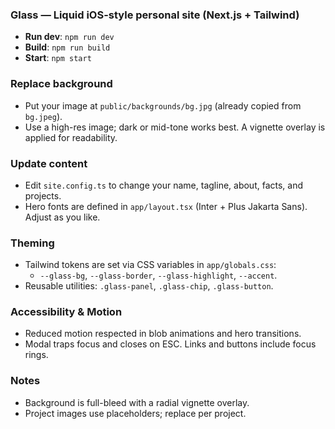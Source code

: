 ### Glass — Liquid iOS-style personal site (Next.js + Tailwind)

- **Run dev**: `npm run dev`
- **Build**: `npm run build`
- **Start**: `npm start`

### Replace background
- Put your image at `public/backgrounds/bg.jpg` (already copied from `bg.jpeg`).
- Use a high-res image; dark or mid-tone works best. A vignette overlay is applied for readability.

### Update content
- Edit `site.config.ts` to change your name, tagline, about, facts, and projects.
- Hero fonts are defined in `app/layout.tsx` (Inter + Plus Jakarta Sans). Adjust as you like.

### Theming
- Tailwind tokens are set via CSS variables in `app/globals.css`:
  - `--glass-bg`, `--glass-border`, `--glass-highlight`, `--accent`.
- Reusable utilities: `.glass-panel`, `.glass-chip`, `.glass-button`.

### Accessibility & Motion
- Reduced motion respected in blob animations and hero transitions.
- Modal traps focus and closes on ESC. Links and buttons include focus rings.

### Notes
- Background is full-bleed with a radial vignette overlay.
- Project images use placeholders; replace per project. 